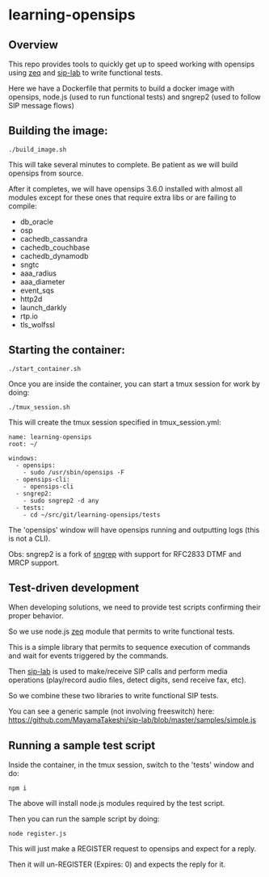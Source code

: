 # learning-opensips

## Overview

This repo provides tools to quickly get up to speed working with opensips using [zeq](https://github.com/MayamaTakeshi/zeq) and [sip-lab](https://github.com/MayamaTakeshi/sip-lab) to write functional tests.

Here we have a Dockerfile that permits to build a docker image with opensips, node.js (used to run functional tests) and sngrep2 (used to follow SIP message flows)

## Building the image:
```
./build_image.sh
```
This will take several minutes to complete. Be patient as we will build opensips from source.

After it completes, we will have opensips 3.6.0 installed with almost all modules except for these ones that require extra libs or are failing to compile:

- db_oracle 
- osp
- cachedb_cassandra
- cachedb_couchbase
- cachedb_dynamodb
- sngtc
- aaa_radius
- aaa_diameter
- event_sqs
- http2d
- launch_darkly
- rtp.io
- tls_wolfssl

## Starting the container:
```
./start_container.sh
```

Once you are inside the container, you can start a tmux session for work by doing:
```
./tmux_session.sh
```

This will create the tmux session specified in tmux_session.yml:
```
name: learning-opensips
root: ~/

windows:
  - opensips:
    - sudo /usr/sbin/opensips -F
  - opensips-cli:
    - opensips-cli
  - sngrep2:
    - sudo sngrep2 -d any
  - tests:
    - cd ~/src/git/learning-opensips/tests
```

The 'opensips' window will have opensips running and outputting logs (this is not a CLI).

Obs: sngrep2 is a fork of [sngrep](https://github.com/irontec/sngrep) with support for RFC2833 DTMF and MRCP support.

## Test-driven development

When developing solutions, we need to provide test scripts confirming their proper behavior.

So we use node.js [zeq](https://github.com/MayamaTakeshi/zeq) module that permits to write functional tests.

This is a simple library that permits to sequence execution of commands and wait for events triggered by the commands.

Then [sip-lab](https://github.com/MayamaTakeshi/sip-lab) is used to make/receive SIP calls and perform media operations (play/record audio files, detect digits, send receive fax, etc).

So we combine these two libraries to write functional SIP tests.

You can see a generic sample (not involving freeswitch) here: https://github.com/MayamaTakeshi/sip-lab/blob/master/samples/simple.js

## Running a sample test script

Inside the container, in the tmux session, switch to the 'tests' window and do:

```
npm i
```

The above will install node.js modules required by the test script.

Then  you can run the sample script by doing:
```
node register.js
```
This will just make a REGISTER request to opensips and expect for a reply.

Then it will un-REGISTER (Expires: 0) and expects the reply for it.
